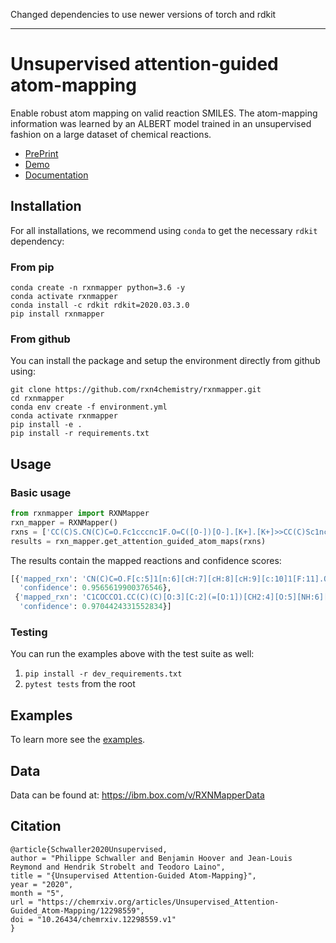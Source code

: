 Changed dependencies to use newer versions of torch and rdkit

-------


# Unsupervised attention-guided atom-mapping
Enable robust atom mapping on valid reaction SMILES. The atom-mapping information was learned by an ALBERT model trained in an unsupervised fashion on a large dataset of chemical reactions.

- [PrePrint](http://dx.doi.org/10.26434/chemrxiv.12298559)
- [Demo](http://rxnmapper.ai/demo.html)
- [Documentation](https://rxn4chemistry.github.io/rxnmapper/)

## Installation
For all installations, we recommend using `conda` to get the necessary `rdkit` dependency:

### From pip
```console
conda create -n rxnmapper python=3.6 -y
conda activate rxnmapper
conda install -c rdkit rdkit=2020.03.3.0
pip install rxnmapper
```

### From github
You can install the package and setup the environment directly from github using:

```console
git clone https://github.com/rxn4chemistry/rxnmapper.git 
cd rxnmapper
conda env create -f environment.yml
conda activate rxnmapper
pip install -e .
pip install -r requirements.txt
```

## Usage

### Basic usage

```python
from rxnmapper import RXNMapper
rxn_mapper = RXNMapper()
rxns = ['CC(C)S.CN(C)C=O.Fc1cccnc1F.O=C([O-])[O-].[K+].[K+]>>CC(C)Sc1ncccc1F', 'C1COCCO1.CC(C)(C)OC(=O)CONC(=O)NCc1cccc2ccccc12.Cl>>O=C(O)CONC(=O)NCc1cccc2ccccc12']
results = rxn_mapper.get_attention_guided_atom_maps(rxns)
```

The results contain the mapped reactions and confidence scores:

```python
[{'mapped_rxn': 'CN(C)C=O.F[c:5]1[n:6][cH:7][cH:8][cH:9][c:10]1[F:11].O=C([O-])[O-].[CH3:1][CH:2]([CH3:3])[SH:4].[K+].[K+]>>[CH3:1][CH:2]([CH3:3])[S:4][c:5]1[n:6][cH:7][cH:8][cH:9][c:10]1[F:11]',
  'confidence': 0.9565619900376546},
 {'mapped_rxn': 'C1COCCO1.CC(C)(C)[O:3][C:2](=[O:1])[CH2:4][O:5][NH:6][C:7](=[O:8])[NH:9][CH2:10][c:11]1[cH:12][cH:13][cH:14][c:15]2[cH:16][cH:17][cH:18][cH:19][c:20]12.Cl>>[O:1]=[C:2]([OH:3])[CH2:4][O:5][NH:6][C:7](=[O:8])[NH:9][CH2:10][c:11]1[cH:12][cH:13][cH:14][c:15]2[cH:16][cH:17][cH:18][cH:19][c:20]12',
  'confidence': 0.9704424331552834}]
```

### Testing

You can run the examples above with the test suite as well:

1. `pip install -r dev_requirements.txt` 
2. `pytest tests` from the root 

## Examples

To learn more see the [examples](./examples).

## Data 

Data can be found at: https://ibm.box.com/v/RXNMapperData

## Citation

```
@article{Schwaller2020Unsupervised,
author = "Philippe Schwaller and Benjamin Hoover and Jean-Louis Reymond and Hendrik Strobelt and Teodoro Laino",
title = "{Unsupervised Attention-Guided Atom-Mapping}",
year = "2020",
month = "5",
url = "https://chemrxiv.org/articles/Unsupervised_Attention-Guided_Atom-Mapping/12298559",
doi = "10.26434/chemrxiv.12298559.v1"
}
```
